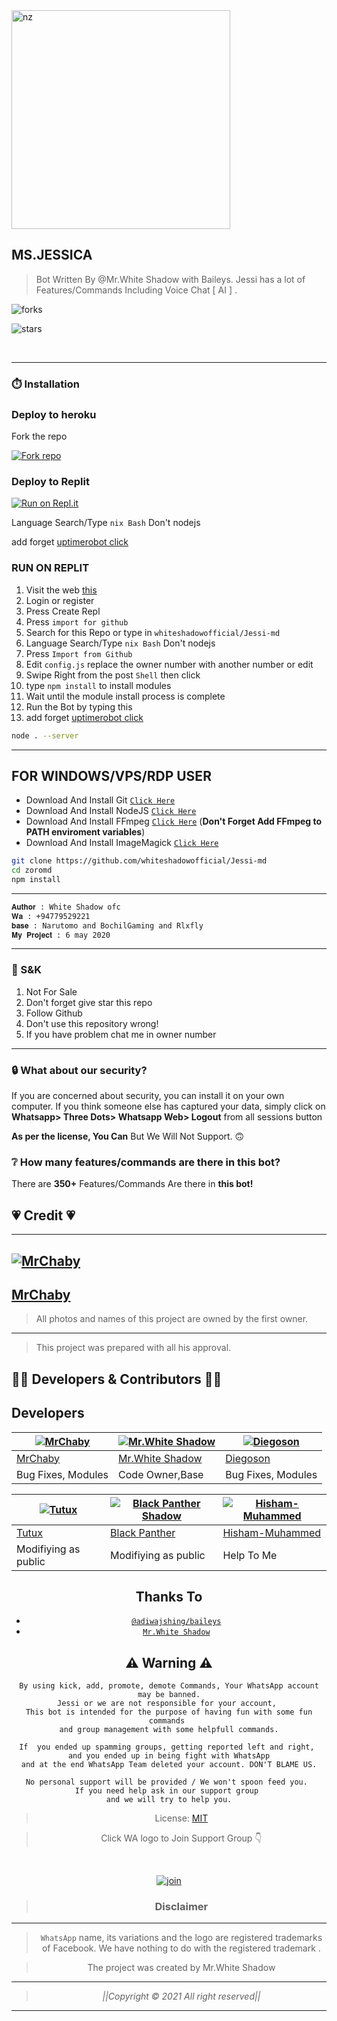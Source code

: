  
<img src="https://telegra.ph/file/57e0679dc28177770f449.jpg" alt="nz" width="350"/>
</p>

## MS.JESSICA

> Bot Written By @Mr.White Shadow with Baileys. Jessi has a lot of Features/Commands Including Voice Chat [ AI ]
.


![forks](https://img.shields.io/github/forks/whiteshadowofficial/Jessi-md?label=Forks&style=social)

![stars](https://img.shields.io/github/stars/whiteshadowofficial/Jessi-md?style=social)

<br>

----


### ⏱️ Installation

### Deploy to heroku

 Fork the repo
 
 <a href='https://github.com/whiteshadowofficial/Jessi-md/fork' target="_blank"><img alt='Fork repo' src='https://img.shields.io/badge/fork repo-000?style=for-the-badge&logo=github&logoColor=white'/></a>


### Deploy to Replit
[![Run on Repl.it](https://repl.it/badge/github/whiteshadowofficial/Jessi-md)](https://repl.it/github/whiteshadowofficial/Jessi-md)

Language Search/Type `nix Bash` Don't nodejs

add forget [uptimerobot click](https://uptimerobot.com)

### RUN ON REPLIT
1. Visit the web [this](https://replit.com)
2. Login or register
3. Press Create Repl
4. Press `import for github`
5. Search for this Repo or type in `whiteshadowofficial/Jessi-md`
6. Language Search/Type `nix Bash` Don't nodejs
7. Press `Import from Github`
8. Edit `config.js` replace the owner number with another number or edit
9. Swipe Right from the post `Shell` then click
10. type `npm install` to install modules
11. Wait until the module install process is complete
12. Run the Bot by typing this
13. add forget [uptimerobot click](https://uptimerobot.com)
```bash
node . --server
```

---------

## FOR WINDOWS/VPS/RDP USER

* Download And Install Git [`Click Here`](https://git-scm.com/downloads)
* Download And Install NodeJS [`Click Here`](https://nodejs.org/en/download)
* Download And Install FFmpeg [`Click Here`](https://ffmpeg.org/download.html) (**Don't Forget Add FFmpeg to PATH enviroment variables**)
* Download And Install ImageMagick [`Click Here`](https://imagemagick.org/script/download.php)

```bash
git clone https://github.com/whiteshadowofficial/Jessi-md
cd zoromd
npm install
```

---------

  
 ```bash
 𝐀𝐮𝐭𝐡𝐨𝐫 : White Shadow ofc
 𝐖𝐚 : +94779529221
 𝐛𝐚𝐬𝐞 : Narutomo and BochilGaming and Rlxfly
 𝐌𝐲 𝐏𝐫𝐨𝐣𝐞𝐜𝐭 : 6 may 2020
 ```


---------

### 📮 S&K
1. Not For Sale
2. Don't forget give star this repo
3. Follow Github
4. Don't use this repository wrong!
5. If you have problem chat me in owner number

---------

### 🔒 What about our security?

If you are concerned about security, you can install it on your own computer. If you think someone else has captured your data, simply click on **Whatsapp> Three Dots> Whatsapp Web> Logout** from all sessions button


**As per the license, You Can** But We Will Not Support. 🙃

### ❔ How many features/commands are there in this bot?

There are **350+** Features/Commands Are there in **this bot!**



## 💗 Credit 💗
 
----
[![MrChaby](https://github.com/MrChaby.png?size=100)](https://github.com/MrChaby) 
----
[MrChaby](https://github.com/MrChaby)
----

> All photos and names of this project are owned by the first owner.
----
> This project was prepared with all his approval.
## 👨‍💻 Developers & Contributors 👨‍💻

## Developers
  <div align="center">
    
  [![MrChaby](https://github.com/MrChaby.png?size=100)](https://github.com/MrChaby) |  [![Mr.White Shadow](https://github.com/whiteshadowofficial.png?size=100)](https://github.com/whiteshadowofficial) | [![Diegoson](https://github.com/D3centX.png?size=100)](https://github.com/D3centX) 
----|----|----
[MrChaby](https://github.com/MrChaby)  | [Mr.White Shadow](https://github.com/whiteshadowofficial) | [Diegoson](https://github.com/D3centX)
Bug Fixes, Modules | Code Owner,Base | Bug Fixes, Modules

[![Tutux](https://github.com/Tutux1.png?size=100)](https://github.com/Tutux1) |  [![Black Panther Shadow](https://github.com/blackpantherofc.png?size=100)](https://github.com/blackpantherofc) | [![Hisham-Muhammed](https://github.com/Hisham-Muhammed.png?size=100)](https://github.com/Hisham-Muhammed) 
----|----|----
[Tutux](https://github.com/Tutux1)  | [Black Panther](https://github.com/blackpantherofc) | [Hisham-Muhammed](https://github.com/Hisham-Muhammed)
Modifiying  as   public | Modifiying  as   public | Help To Me


## Thanks To
* [`@adiwajshing/baileys`](https://github.com/adiwajshing/baileys)
* [`Mr.White Shadow`](https://github.com/whiteshadowofficial)


## ⚠ Warning ⚠

```
By using kick, add, promote, demote Commands, Your WhatsApp account may be banned.
Jessi or we are not responsible for your account, 
This bot is intended for the purpose of having fun with some fun commands 
and group management with some helpfull commands.

If  you ended up spamming groups, getting reported left and right, 
and you ended up in being fight with WhatsApp
and at the end WhatsApp Team deleted your account. DON'T BLAME US.

No personal support will be provided / We won't spoon feed you. 
If you need help ask in our support group 
and we will try to help you.
```
  
> License: [MIT](https://github.com/whiteshadowofficial/LICENSE)

> Click WA logo to Join Support Group 👇
<br>

  [![join](https://github.com/Alien-alfa/PublicBot/blob/main/wlogo.svg.png)](https://chat.whatsapp.com/I1uZccqxoqx5sOPrYHsbyc)

  <div align="center">


> ### Disclaimer
----

>`WhatsApp` name, its variations and the logo are registered trademarks of Facebook. We have nothing to do with the registered trademark
.

> The project was created by Mr.White Shadow

____________________________________________

> *||Copyright © 2021 All right reserved||*

____________________________________________
